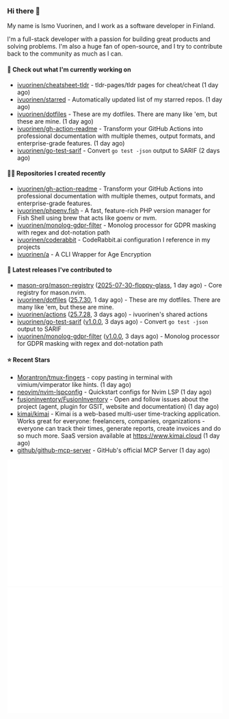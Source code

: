 
### Hi there 👋

My name is Ismo Vuorinen, and I work as a software developer in Finland.

I'm a full-stack developer with a passion for building great products and solving problems.
I'm also a huge fan of open-source, and I try to contribute back to the community as much as I can.

#### 👷 Check out what I'm currently working on

- [ivuorinen/cheatsheet-tldr](https://github.com/ivuorinen/cheatsheet-tldr) - tldr-pages/tldr pages for cheat/cheat (1 day ago)
- [ivuorinen/starred](https://github.com/ivuorinen/starred) - Automatically updated list of my starred repos. (1 day ago)
- [ivuorinen/dotfiles](https://github.com/ivuorinen/dotfiles) - These are my dotfiles. There are many like &#39;em, but these are mine. (1 day ago)
- [ivuorinen/gh-action-readme](https://github.com/ivuorinen/gh-action-readme) - Transform your GitHub Actions into professional documentation with multiple themes, output formats, and enterprise-grade features. (1 day ago)
- [ivuorinen/go-test-sarif](https://github.com/ivuorinen/go-test-sarif) - Convert `go test -json` output to SARIF (2 days ago)

#### 👨‍💻 Repositories I created recently

- [ivuorinen/gh-action-readme](https://github.com/ivuorinen/gh-action-readme) - Transform your GitHub Actions into professional documentation with multiple themes, output formats, and enterprise-grade features.
- [ivuorinen/phpenv.fish](https://github.com/ivuorinen/phpenv.fish) - A fast, feature-rich PHP version manager for Fish Shell using brew that acts like goenv or nvm.
- [ivuorinen/monolog-gdpr-filter](https://github.com/ivuorinen/monolog-gdpr-filter) - Monolog processor for GDPR masking with regex and dot-notation path
- [ivuorinen/coderabbit](https://github.com/ivuorinen/coderabbit) - CodeRabbit.ai configuration I reference in my projects
- [ivuorinen/a](https://github.com/ivuorinen/a) - A CLI Wrapper for Age Encryption

#### 🚀 Latest releases I've contributed to

- [mason-org/mason-registry](https://github.com/mason-org/mason-registry) ([2025-07-30-floppy-glass](https://github.com/mason-org/mason-registry/releases/tag/2025-07-30-floppy-glass), 1 day ago) - Core registry for mason.nvim.
- [ivuorinen/dotfiles](https://github.com/ivuorinen/dotfiles) ([25.7.30](https://github.com/ivuorinen/dotfiles/releases/tag/25.7.30), 1 day ago) - These are my dotfiles. There are many like &#39;em, but these are mine.
- [ivuorinen/actions](https://github.com/ivuorinen/actions) ([25.7.28](https://github.com/ivuorinen/actions/releases/tag/25.7.28), 3 days ago) - ivuorinen&#39;s shared actions
- [ivuorinen/go-test-sarif](https://github.com/ivuorinen/go-test-sarif) ([v1.0.0](https://github.com/ivuorinen/go-test-sarif/releases/tag/v1.0.0), 3 days ago) - Convert `go test -json` output to SARIF
- [ivuorinen/monolog-gdpr-filter](https://github.com/ivuorinen/monolog-gdpr-filter) ([v1.0.0](https://github.com/ivuorinen/monolog-gdpr-filter/releases/tag/v1.0.0), 3 days ago) - Monolog processor for GDPR masking with regex and dot-notation path

#### ⭐ Recent Stars

- [Morantron/tmux-fingers](https://github.com/Morantron/tmux-fingers) - copy pasting in terminal with vimium/vimperator like hints. (1 day ago)
- [neovim/nvim-lspconfig](https://github.com/neovim/nvim-lspconfig) - Quickstart configs for Nvim LSP (1 day ago)
- [fusioninventory/FusionInventory](https://github.com/fusioninventory/FusionInventory) - Open and follow issues about the project (agent, plugin for GSIT, website and documentation)  (1 day ago)
- [kimai/kimai](https://github.com/kimai/kimai) - Kimai is a web-based multi-user time-tracking application. Works great for everyone: freelancers, companies, organizations - everyone can track their times, generate reports, create invoices and do so much more. SaaS version available at https://www.kimai.cloud (1 day ago)
- [github/github-mcp-server](https://github.com/github/github-mcp-server) - GitHub&#39;s official MCP Server (1 day ago)



<picture>
  <source srcset="https://raw.githubusercontent.com/ivuorinen/github-stats/master/generated/overview.svg#gh-dark-mode-only" media="(prefers-color-scheme: dark)" />
  <img src="https://raw.githubusercontent.com/ivuorinen/github-stats/master/generated/overview.svg#gh-light-mode-only" alt="Overview of my activity" />
</picture>
<picture>
  <source srcset="https://raw.githubusercontent.com/ivuorinen/github-stats/master/generated/languages.svg#gh-dark-mode-only" media="(prefers-color-scheme: dark)" />
  <img src="https://raw.githubusercontent.com/ivuorinen/github-stats/master/generated/languages.svg#gh-light-mode-only" alt="Languages I have been using" />
</picture>


